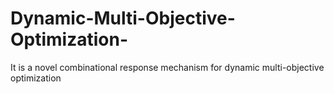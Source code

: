 # Dynamic-Multi-Objective-Optimization-
It is a novel combinational response mechanism for dynamic multi-objective optimization
